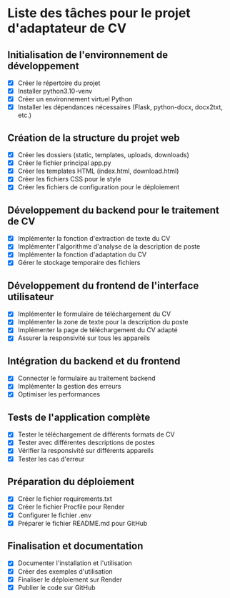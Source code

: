 # Liste des tâches pour le projet d'adaptateur de CV

## Initialisation de l'environnement de développement
- [x] Créer le répertoire du projet
- [x] Installer python3.10-venv
- [x] Créer un environnement virtuel Python
- [x] Installer les dépendances nécessaires (Flask, python-docx, docx2txt, etc.)

## Création de la structure du projet web
- [x] Créer les dossiers (static, templates, uploads, downloads)
- [x] Créer le fichier principal app.py
- [x] Créer les templates HTML (index.html, download.html)
- [x] Créer les fichiers CSS pour le style
- [x] Créer les fichiers de configuration pour le déploiement

## Développement du backend pour le traitement de CV
- [x] Implémenter la fonction d'extraction de texte du CV
- [x] Implémenter l'algorithme d'analyse de la description de poste
- [x] Implémenter la fonction d'adaptation du CV
- [x] Gérer le stockage temporaire des fichiers

## Développement du frontend de l'interface utilisateur
- [x] Implémenter le formulaire de téléchargement du CV
- [x] Implémenter la zone de texte pour la description du poste
- [x] Implémenter la page de téléchargement du CV adapté
- [x] Assurer la responsivité sur tous les appareils

## Intégration du backend et du frontend
- [x] Connecter le formulaire au traitement backend
- [x] Implémenter la gestion des erreurs
- [x] Optimiser les performances

## Tests de l'application complète
- [x] Tester le téléchargement de différents formats de CV
- [x] Tester avec différentes descriptions de postes
- [x] Vérifier la responsivité sur différents appareils
- [x] Tester les cas d'erreur

## Préparation du déploiement
- [x] Créer le fichier requirements.txt
- [x] Créer le fichier Procfile pour Render
- [x] Configurer le fichier .env
- [x] Préparer le fichier README.md pour GitHub

## Finalisation et documentation
- [x] Documenter l'installation et l'utilisation
- [x] Créer des exemples d'utilisation
- [x] Finaliser le déploiement sur Render
- [x] Publier le code sur GitHub
